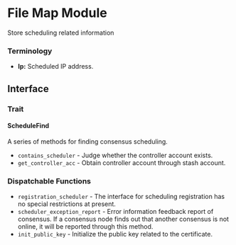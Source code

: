 # File Map Module

Store scheduling related information

### Terminology

* **Ip:** Scheduled IP address.


## Interface
### Trait
#### ScheduleFind

A series of methods for finding consensus scheduling.
 * `contains_scheduler` - Judge whether the controller account exists.
 * `get_controller_acc` - Obtain controller account through stash account.
### Dispatchable Functions

* `registration_scheduler` - The interface for scheduling registration has no special restrictions at present.
* `scheduler_exception_report` - Error information feedback report of consensus. If a consensus node finds out that another consensus is not online, it will be reported through this method.
* `init_public_key` - Initialize the public key related to the certificate.
